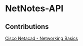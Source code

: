 # NetNotes-API

## Contributions

[Cisco Netacad - Networking Basics](https://www.netacad.com/launch?id=f393c38f-b410-4d2b-8275-70e144273519&tab=curriculum&view=7b510724-59bc-528f-a7fa-a5067cb672c2)


